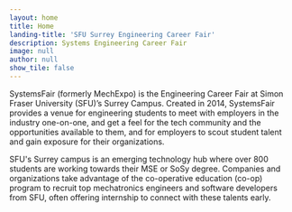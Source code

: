 ```yaml
---
layout: home
title: Home
landing-title: 'SFU Surrey Engineering Career Fair'
description: Systems Engineering Career Fair
image: null
author: null
show_tile: false
---
```

SystemsFair (formerly MechExpo) is the Engineering Career Fair at Simon Fraser University (SFU)’s Surrey Campus. Created in 2014, SystemsFair provides a venue for engineering students to meet with employers in the industry one-on-one, and get a feel for the tech community and the opportunities available to them, and for employers to scout student talent and gain exposure for their organizations.

SFU's Surrey campus is an emerging technology hub where over 800 students are working towards their MSE or SoSy degree. Companies and organizations take advantage of the co-operative education (co-op) program to recruit top mechatronics engineers and software developers from SFU, often offering internship to connect with these talents early. 
